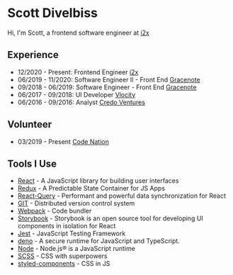 # Scott Divelbiss
Hi, I'm Scott, a frontend software engineer at [i2x](https://www.i2x.ai/)

## Experience
 - 12/2020 - Present: Frontend Engineer [i2x](https://www.i2x.ai/)
 - 06/2019 - 11/2020: Software Engineer II - Front End [Gracenote](https://www.gracenote.com/)
 - 09/2018 - 06/2019: Software Engineer - Front End [Gracenote](https://www.gracenote.com/)
 - 06/2017 - 09/2018: UI Developer [Vlocity](https://vlocity.com/)
 - 06/2016 - 09/2016: Analyst [Credo Ventures](https://www.credoventures.com/)
 
 ## Volunteer
 - 03/2019 - Present [Code Nation](https://codenation.org/)

## Tools I Use
* [React](https://reactjs.org/) - A JavaScript library for building user interfaces
* [Redux](https://redux.js.org/) - A Predictable State Container for JS Apps
* [React-Query](https://react-query.tanstack.com/) - Performant and powerful data synchronization for React
* [GIT](https://git-scm.com/) - Distributed version control system
* [Webpack](https://webpack.js.org/) - Code bundler
* [Storybook](https://storybook.js.org/) - Storybook is an open source tool for developing UI components in isolation for React
* [Jest](https://jestjs.io/) - JavaScript Testing Framework
* [deno](https://deno.land/) - A secure runtime for JavaScript and TypeScript.
* [Node](https://nodejs.org/en/) - Node.js® is a JavaScript runtime
* [SCSS](https://sass-lang.com/) - CSS with superpowers
* [styled-components](https://styled-components.com/) - CSS in JS

